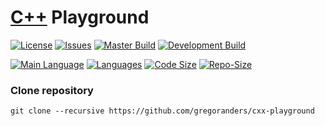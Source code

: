 # [C++](https://en.cppreference.com/w/) Playground

[![License][license-image]][license-url]
[![Issues][issues-image]][issues-url]
[![Master Build][master-build-image]][master-url] [![Development Build][development-build-image]][development-url] 

[![Main Language](https://img.shields.io/github/languages/top/gregoranders/cxx-playground)][code-metric-url] [![Languages](https://img.shields.io/github/languages/count/gregoranders/cxx-playground)][code-metric-url] [![Code Size](https://img.shields.io/github/languages/code-size/gregoranders/cxx-playground)][code-metric-url] [![Repo-Size](https://img.shields.io/github/repo-size/gregoranders/cxx-playground)][code-metric-url]

### Clone repository
```
git clone --recursive https://github.com/gregoranders/cxx-playground
```

[master-url]: https://github.com/gregoranders/cxx-playground/tree/master
[development-url]: https://github.com/gregoranders/cxx-playground/tree/development
[repository-url]: https://github.com/gregoranders/cxx-playground

[license-url]: https://github.com/gregoranders/cxx-playground/blob/master/LICENSE
[license-image]: https://img.shields.io/github/license/gregoranders/cxx-playground.svg

[issues-url]: https://github.com/gregoranders/cxx-playground/issues
[issues-image]: https://img.shields.io/github/issues-raw/gregoranders/cxx-playground.svg

[master-build-image]: https://github.com/gregoranders/cxx-playground/workflows/Master%20CI/badge.svg
[development-build-image]: https://github.com/gregoranders/cxx-playground/workflows/Development%20CI/badge.svg

[code-issues-url]: https://codeclimate.com/github/gregoranders/cxx-playground/maintainability
[code-issues-image]: https://img.shields.io/codeclimate/issues/gregoranders/cxx-playground

[code-metric-url]: https://github.com/gregoranders/cxx-playground/search?l=C%2B%2B
